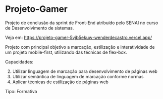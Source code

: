 # Projeto-Gamer
Projeto de conclusão da sprint de Front-End atribuído pelo SENAI no curso de Desenvolvimento de sistemas.

Veja em: https://projeto-gamer-5vjb5ekuw-wenderdecastro.vercel.app/

Projeto com principal objetivo a marcação, estilização e interatividade de um projeto mobile-first, utilizando das técnicas de flex-box.

Capacidades:

2. Utilizar linguagem de marcação para desenvolvimento de páginas web
5. Utilizar semântica de linguagem de marcação conforme normas
7. Aplicar técnicas de estilização de páginas web

Tipo: Formativa
